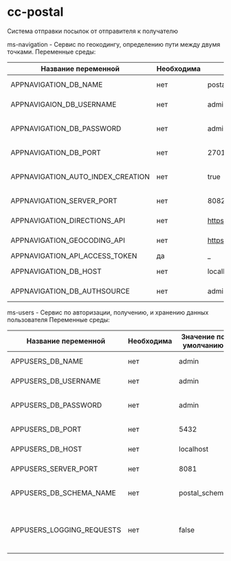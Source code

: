 # cc-postal

Система отправки посылок от отправителя к получателю

ms-navigation - Сервис по геокодингу, определению пути между двумя точками.
Переменные среды:

| Название переменной               | Необходима | Значение по умолчанию                                   |Описание                                   |
| ----------------------------------|------------|---------------------------------------------------------|-------------------------------------------|
| APPNAVIGATION_DB_NAME           | нет        |    postal                                               |Имя базы данных                            | 
| APPNAVIGAION_DB_USERNAME          | нет        |    admin                                                |Пользователь базы данных                   |
| APPNAVIGATION_DB_PASSWORD         | нет        |    admin                                                |Пароль для пользователя базы данных        |
| APPNAVIGATION_DB_PORT             | нет        |    27017                                                |Порт сервера базы данных                   | 
| APPNAVIGATION_AUTO_INDEX_CREATION | нет        |     true                                                | Автоматическое создание индексов          |
| APPNAVIGATION_SERVER_PORT         | нет        |    8082                                                 |Порт сервера приложения                    |
| APPNAVIGATION_DIRECTIONS_API      | нет        |    https://api.mapbox.com/directions/v5/mapbox/driving/ | URL от API для получения пути             |
| APPNAVIGATION_GEOCODING_API       | нет        |    https://api.mapbox.com/geocoding/v5/mapbox.places/   | URL от API для геокодирования             |
| APPNAVIGATION_API_ACCESS_TOKEN    | да         |   _                                                     | токен для API                             |
| APPNAVIGATION_DB_HOST             | нет        |   localhost                                             | хост базы данных                          |
| APPNAVIGATION_DB_AUTHSOURCE       | нет        |   admin                                                 | база аутентификации                       |


ms-users - Сервис по авторизации, получению, и хранению данных пользователя
Переменные среды:

| Название переменной               | Необходима | Значение по умолчанию                                   |Описание                                   |
| ----------------------------------|------------|---------------------------------------------------------|-------------------------------------------|
| APPUSERS_DB_NAME                  | нет        |    admin                                                | Имя базы данных                            | 
| APPUSERS_DB_USERNAME              | нет        |    admin                                                | Пользователь базы данных                   |
| APPUSERS_DB_PASSWORD              | нет        |    admin                                                | Пароль для пользователя базы данных        |
| APPUSERS_DB_PORT                  | нет        |    5432                                                 | Порт сервера базы данных                   | 
| APPUSERS_DB_HOST                  | нет        |    localhost                                            | Хост сервера базы данных            |
| APPUSERS_SERVER_PORT              | нет        |    8081                                                 | Порт сервера приложения                    |
| APPUSERS_DB_SCHEMA_NAME           | нет        |    postal_schema                                        | Стандартная схема базы данных            |
| APPUSERS_LOGGING_REQUESTS         | нет        |    false                                                | True - логирование всех входящих запросов             |
